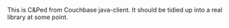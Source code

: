This is C&Ped from Couchbase java-client.  It should be tidied up into a real library at some point.